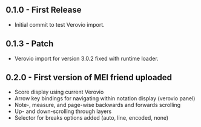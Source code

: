 ## 0.1.0 - First Release
* Initial commit to test Verovio import.
## 0.1.3 - Patch
* Verovio import for version 3.0.2 fixed with runtime loader.
## 0.2.0 - First version of MEI friend uploaded
* Score display using current Verovio
* Arrow key bindings for navigating within notation display (verovio panel)
* Note-, measure, and page-wise backwards and forwards scrolling
* Up- and down-scrolling through layers
* Selector for breaks options added (auto, line, encoded, none)
